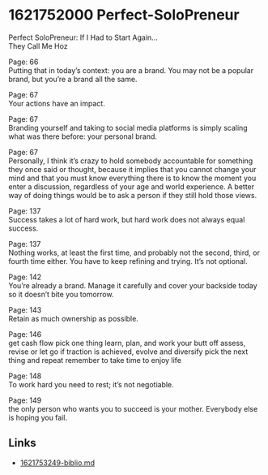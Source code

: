 # 1621752000 Perfect-SoloPreneur

Perfect SoloPreneur: If I Had to Start Again...   
They Call Me Hoz

Page: 66   
Putting that in today’s context: you are a brand. You may not be a popular brand, but you’re a brand all the same.
                
Page: 67   
Your actions have an impact.
              
Page: 67   
Branding yourself and taking to social media platforms is simply scaling what was there before: your personal brand.
                
Page: 67   
Personally, I think it’s crazy to hold somebody accountable for something they once said or thought, because it implies that you cannot change your mind and that you must know everything there is to know the moment you enter a discussion, regardless of your age and world experience. A better way of doing things would be to ask a person if they still hold those views.
                
Page: 137   
Success takes a lot of hard work, but hard work does not always equal success.
                
Page: 137   
Nothing works, at least the first time, and probably not the second, third, or fourth time either. You have to keep refining and trying. It’s not optional.
                
Page: 142   
You’re already a brand. Manage it carefully and cover your backside today so it doesn’t bite you tomorrow.
                
Page: 143   
Retain as much ownership as possible.
                
Page: 146   
get cash flow pick one thing learn, plan, and work your butt off assess, revise or let go if traction is achieved, evolve and diversify pick the next thing and repeat remember to take time to enjoy life
                
Page: 148   
To work hard you need to rest; it’s not negotiable.
                
Page: 149   
the only person who wants you to succeed is your mother. Everybody else is hoping you fail.


## Links
- [1621753249-biblio.md](1621753249-biblio.md)
